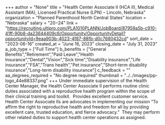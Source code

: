 +++
author = "None"
title = "Health Center Associate II (HCA II), Medical Assistant (MA), Licensed Practical Nurse (LPN) – Lincoln, Nebraska"
organization = "Planned Parenthood North Central States"
location = "Nebraska"
salary = "$20-$24"
link = "https://recruiting.ultipro.com/PLA1010PLANN/JobBoard/87959a5b-c910-41ff-90b8-da23644409c6/Opportunity/OpportunityDetail?opportunityId=9eaa903b-4023-4f87-88fb-d0c7680432cd"
sort_date = "2023-06-16"
created_at = "June 16, 2023"
closing_date = "July 31, 2023"
a_job_type = ["Full Time"]
b_benefits = ["General Benefits","Retirement","Paid Leave","Health Insurance","Dental","Vision","Sick time","Disability insurance","Life insurance","FSA","Trans health","Pet insurance","Short-term disability insurance","Long-term disability insurance"]
c_feedback = ""
aa_degrees_required = "No degree required"
thumbnail = "../../images/pp-logo_44e88337.png"
+++
Under immediate supervision of the Health Center Manager, the Health Center Associate II performs routine clinic duties associated with a reproductive health program within the scope of their clinical training and toolkit.  Provides excellent customer service.  Health Center Associate IIs are advocates in implementing our mission “To affirm the right to reproductive health and freedom for all by providing excellent care, trusted education, and fierce advocacy.”  They may perform other related duties to support health center operations as assigned.